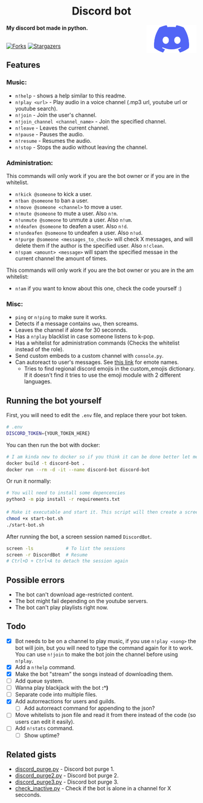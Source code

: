 <div>
  <h1 align="center">Discord bot</h1>
  <b>My discord bot made in python.</b>
  <a target="_blank" href="https://github.com/r4v10l1/discord-bot">
    <img align="right" height="75em" src="images/Discord.png" alt="Discord logo" />
  </a>
  <br><br>
</div>

[![Forks][forks-shield]][forks-url]
[![Stargazers][stars-shield]][stars-url]

## Features

### Music:
* `n!help` - shows a help similar to this readme.
* `n!play <url>` - Play audio in a voice channel (.mp3 url, youtube url or youtube search).
* `n!join` - Join the user's channel.
* `n!join_channel <channel_name>` - Join the specified channel.
* `n!leave` - Leaves the current channel.
* `n!pause` - Pauses the audio.
* `n!resume` - Resumes the audio.
* `n!stop` - Stops the audio without leaving the channel.

### Administration:
This commands will only work if you are the bot owner or if you are in the whitelist.
* `n!kick @someone` to kick a user.
* `n!ban @someone` to ban a user.
* `n!move @someone <channel>` to move a user.
* `n!mute @someone` to mute a user. Also `n!m`.
* `n!unmute @someone` to unmute a user. Also `n!um`.
* `n!deafen @someone` to deafen a user. Also `n!d`.
* `n!undeafen @someone` to undeafen a user. Also `n!ud`.
* `n!purge @someone <messages_to_check>` will check X messages, and will delete them if the author is the specified user. Also `n!clean`.
* `n!spam <amount> <message>` will spam the specified messae in the current channel the amount of times.

This commands will only work if you are the bot owner or you are in the am whitelist:
* `n!am` if you want to know about this one, check the code yourself :)

### Misc:
* `ping` or `n!ping` to make sure it works.
* Detects if a message contains `uwu`, then screams.
* Leaves the channel if alone for 30 seconnds.
* Has a `n!play` blacklist in case someone listens to k-pop.
* Has a whitelist for administration commands (Checks the whitelist instead of the role).
* Send custom embeds to a custom channel with `console.py`.
* Can autoreact to user's messages. See [this link](https://carpedm20.github.io/emoji/all.html?enableList=enable_list_alias) for emote names.
	* Tries to find regional discord emojis in the custom_emojis dictionary. If it doesn't find it tries to use the emoji module with 2 different languages.

## Running the bot yourself
First, you will need to edit the `.env` file, and replace there your bot token.
```bash
# .env
DISCORD_TOKEN={YOUR_TOKEN_HERE}
```
You can then run the bot with docker:
```bash
# I am kinda new to docker so if you think it can be done better let me know
docker build -t discord-bot .
docker run --rm -d -it --name discord-bot discord-bot
```
Or run it normally:
```bash
# You will need to install some depencencies
python3 -m pip install -r requirements.txt

# Make it executable and start it. This script will then create a screen session
chmod +x start-bot.sh
./start-bot.sh
```
After running the bot, a screen session named `DiscordBot`.
```bash
screen -ls            # To list the sessions
screen -r DiscordBot  # Resume
# Ctrl+D + Ctrl+A to detach the session again
```

## Possible errors
* The bot can't download age-restricted content.
* The bot might fail depending on the youtube servers.
* The bot can't play playlists right now.

## Todo
- [X] Bot needs to be on a channel to play music, if you use `n!play <song>` the bot will join, but you will need to type the command again for it to work. You can use `n!join` to make the bot join the channel before using `n!play`.
- [X] Add a `n!help` command.
- [X] Make the bot "stream" the songs instead of downloading them.
- [ ] Add queue system.
- [ ] Wanna play blackjack with the bot  **:^)**
- [ ] Separate code into multiple files.
- [X] Add autorreactions for users and guilds.
    - [ ] Add autorreact command for appending to the json?
- [ ] Move whitelists to json file and read it from there instead of the code (so users can edit it easily).
- [ ] Add `n!stats` command.
    - [ ] Show uptime?

## Related gists
* [discord_purge.py](https://gist.github.com/r4v10l1/a21360c3f92266c0b03db7cc9b73e7ff) - Discord bot purge 1.
* [discord_purge2.py](https://gist.github.com/r4v10l1/c684325e461d70c06b76277aedfe08d8) - Discord bot purge 2.
* [discord_purge3.py](https://gist.github.com/r4v10l1/c6af5d4149c0d6c04d4b8f94887a2ae3) - Discord bot purge 3.
* [check_inactive.py](https://gist.github.com/r4v10l1/0793c5e2d37bf77d5f279643f03d6112) - Check if the bot is alone in a channel for X secconds.

[forks-shield]: https://img.shields.io/github/forks/r4v10l1/discord-bot.svg?style=for-the-badge
[forks-url]: https://github.com/r4v10l1/discord-bot/network/members
[stars-shield]: https://img.shields.io/github/stars/r4v10l1/discord-bot.svg?style=for-the-badge
[stars-url]: https://github.com/r4v10l1/discord-bot/stargazers
